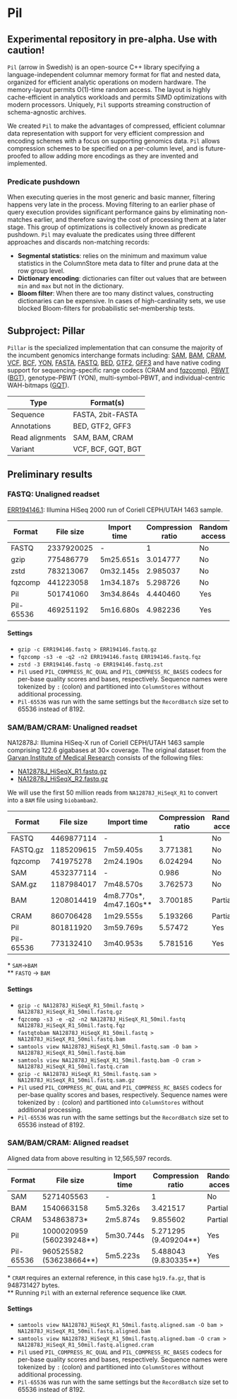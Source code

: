 # Pil

## Experimental repository in pre-alpha. Use with caution!

`Pil` (arrow in Swedish) is an open-source C++ library specifying a language-independent columnar memory format for flat and nested data, organized for efficient analytic operations on modern hardware. The memory-layout permits O(1)-time random access. The layout is highly cache-efficient in analytics workloads and permits SIMD optimizations with modern processors. Uniquely, `Pil` supports streaming construction of schema-agnostic archives.

We created `Pil` to make the advantages of compressed, efficient columnar data representation with support for very efficient compression and encoding schemes with a focus on supporting genomics data. `Pil` allows compression schemes to be specified on a per-column level, and is future-proofed to allow adding more encodings as they are invented and implemented.

### Predicate pushdown

When executing queries in the most generic and basic manner, filtering happens very late in the process. Moving filtering to an earlier phase of query execution provides significant performance gains by eliminating non-matches earlier, and therefore saving the cost of processing them at a later stage. This group of optimizations is collectively known as predicate pushdown. `Pil` may evaluate the predicates using three different approaches and discards non-matching records:

* **Segmental statistics**: relies on the minimum and maximum value statistics in the ColumnStore meta data to filter and prune data at the row group level.
* **Dictionary encoding**: dictionaries can filter out values that are between `min` and `max` but not in the dictionary.
* **Bloom filter**: When there are too many distinct values, constructing dictionaries can be expensive. In cases of high-cardinality sets, we use blocked Bloom-filters for probabilistic set-membership tests.

## Subproject: Pillar

`Pillar` is the specialized implementation that can consume the majority of the incumbent genomics interchange formats including: [SAM](htsspec), [BAM](htsspec), [CRAM](htsspec), [VCF](htsspec), [BCF](htsspec), [YON](https://github.com/mklarqvist/tachyon), [FASTA](https://en.wikipedia.org/wiki/FASTA_format), [FASTQ](https://academic.oup.com/nar/article/38/6/1767/3112533), [BED](https://www.ensembl.org/info/website/upload/bed.html), [GTF2](https://www.ensembl.org/info/website/upload/gff.html), [GFF3](https://www.ensembl.org/info/website/upload/gff3.html) and have native coding support for sequencing-specific range codecs (CRAM and [fqzcomp](https://github.com/jkbonfield/fqzcomp)), [PBWT](https://github.com/richarddurbin/pbwt) ([BGT](https://github.com/lh3/bgt)), genotype-PBWT (YON), multi-symbol-PBWT, and individual-centric WAH-bitmaps ([GQT](https://github.com/ryanlayer/gqt)).

| Type            | Format(s)          |
|-----------------|--------------------|
| Sequence        | FASTA, 2bit-FASTA  |
| Annotations     | BED, GTF2, GFF3    |
| Read alignments | SAM, BAM, CRAM     |
| Variant         | VCF, BCF, GQT, BGT |

## Preliminary results

### FASTQ: Unaligned readset

[ERR194146.1](https://trace.ncbi.nlm.nih.gov/Traces/sra/?run=ERR194146): Illumina HiSeq 2000 run of Coriell CEPH/UTAH 1463 sample.

| Format  | File size  | Import time | Compression ratio |  Random access |
|---------|------------|-------------|-------------------|----------------|
| FASTQ   | 2337920025 | -           | 1                 | No             |
| gzip    | 775486779  | 5m25.651s   | 3.014777          | No             |
| zstd    | 783213067  | 0m32.145s   | 2.985037          | No             |
| fqzcomp | 441223058  | 1m34.187s   | 5.298726          | No             |
| Pil     | 501741060  | 3m34.864s   | 4.440460          | Yes            |
| Pil-65536     | 469251192  | 5m16.680s   | 4.982236          | Yes            |

#### Settings

* `gzip -c ERR194146.fastq > ERR194146.fastq.gz`
* `fqzcomp -s3 -e -q2 -n2 ERR194146.fastq ERR194146.fastq.fqz`
* `zstd -3 ERR194146.fastq -o ERR194146.fastq.zst`
* `Pil` used `PIL_COMPRESS_RC_QUAL` and `PIL_COMPRESS_RC_BASES` codecs for per-base quality scores and bases, respectively. Sequence names were tokenized by `:` (colon) and partitioned into `ColumnStores` without additional processing.
* `Pil-65536` was run with the same settings but the `RecordBatch` size set to 65536 instead of 8192.

### SAM/BAM/CRAM: Unaligned readset

NA12878J: Illumina HiSeq-X run of Coriell CEPH/UTAH 1463 sample comprising 122.6 gigabases at 30× coverage. The original dataset from the [Garvan Institute of Medical Research](http://www.garvan.org.au/) consists of the following files:

* [NA12878J_HiSeqX_R1.fastq.gz](https://dnanexus-rnd.s3.amazonaws.com/NA12878-xten/reads/NA12878J_HiSeqX_R1.fastq.gz)
* [NA12878J_HiSeqX_R2.fastq.gz](https://dnanexus-rnd.s3.amazonaws.com/NA12878-xten/reads/NA12878J_HiSeqX_R2.fastq.gz)

We will use the first 50 million reads from `NA12878J_HiSeqX_R1` to convert into a `BAM` file using `biobambam2`.

| Format   | File size  | Import time            | Compression ratio | Random access |
|----------|------------|------------------------|-------------------|---------------|
| FASTQ    | 4469877114 | -                      | 1                 | No            |
| FASTQ.gz | 1185209615 | 7m59.405s              | 3.771381          | No            |
| fqzcomp  | 741975278  | 2m24.190s              | 6.024294          | No            |
| SAM      | 4532377114 | -                      | 0.986             | No            |
| SAM.gz   | 1187984017 | 7m48.570s              | 3.762573          | No            |
| BAM      | 1208014419 | 4m8.770s*, 4m47.160s** | 3.700185          | Partial       |
| CRAM     | 860706428  | 1m29.555s              | 5.193266          | Partial       |
| Pil      | 801811920  | 3m59.769s              | 5.57472           | Yes           |
| Pil-65536| 773132410  | 3m40.953s              | 5.781516          | Yes           |

\* `SAM`->`BAM`  
\*\* `FASTQ` -> `BAM`

#### Settings

* `gzip -c NA12878J_HiSeqX_R1_50mil.fastq > NA12878J_HiSeqX_R1_50mil.fastq.gz`
* `fqzcomp -s3 -e -q2 -n2 NA12878J_HiSeqX_R1_50mil.fastq NA12878J_HiSeqX_R1_50mil.fastq.fqz`
* `fastqtobam NA12878J_HiSeqX_R1_50mil.fastq > NA12878J_HiSeqX_R1_50mil.fastq.bam`
* `samtools view NA12878J_HiSeqX_R1_50mil.fastq.sam -O bam > NA12878J_HiSeqX_R1_50mil.fastq.bam`
* `samtools view NA12878J_HiSeqX_R1_50mil.fastq.bam -O cram > NA12878J_HiSeqX_R1_50mil.fastq.cram`
* `gzip -c NA12878J_HiSeqX_R1_50mil.fastq.sam > NA12878J_HiSeqX_R1_50mil.fastq.sam.gz`
* `Pil` used `PIL_COMPRESS_RC_QUAL` and `PIL_COMPRESS_RC_BASES` codecs for per-base quality scores and bases, respectively. Sequence names were tokenized by `:` (colon) and partitioned into `ColumnStores` without additional processing.
* `Pil-65536` was run with the same settings but the `RecordBatch` size set to 65536 instead of 8192.

### SAM/BAM/CRAM: Aligned readset

Aligned data from above resulting in 12,565,597 records.

| Format | File size              | Import time | Compression ratio   | Random access |
|--------|------------------------|-------------|---------------------|---------------|
| SAM    | 5271405563             | -           | 1                   | No            |
| BAM    | 1540663158             | 5m5.326s    | 3.421517            | Partial       |
| CRAM   | 534863873*             | 2m5.874s    | 9.855602            | Partial       |
| Pil    | 1000020959 (560239248**) | 5m30.744s   | 5.271295 (9.409204**) | Yes           |
| Pil-65536    | 960525582 (536238664**) | 5m5.223s   | 5.488043 (9.830335**) | Yes           |

\* `CRAM` requires an external reference, in this case `hg19.fa.gz`, that is 948731427 bytes.  
\*\* Running `Pil` with an external reference sequence like `CRAM`.

#### Settings


* `samtools view NA12878J_HiSeqX_R1_50mil.fastq.aligned.sam -O bam > NA12878J_HiSeqX_R1_50mil.fastq.aligned.bam`
* `samtools view NA12878J_HiSeqX_R1_50mil.fastq.aligned.bam -O cram > NA12878J_HiSeqX_R1_50mil.fastq.aligned.cram`
* `Pil` used `PIL_COMPRESS_RC_QUAL` and `PIL_COMPRESS_RC_BASES` codecs for per-base quality scores and bases, respectively. Sequence names were tokenized by `:` (colon) and partitioned into `ColumnStores` without additional processing.
* `Pil-65536` was run with the same settings but the `RecordBatch` size set to 65536 instead of 8192.


[htsspec]: https://github.com/samtools/hts-specs